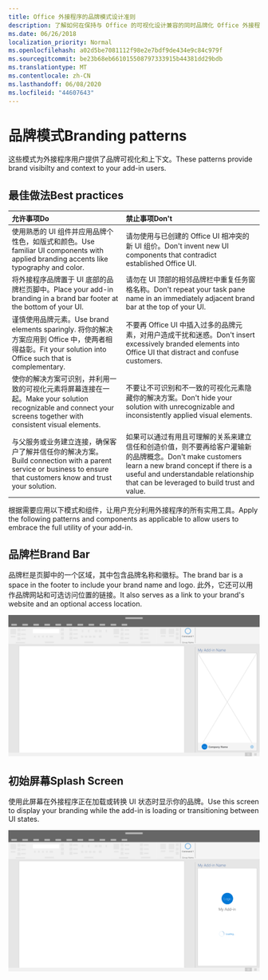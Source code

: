```yaml
---
title: Office 外接程序的品牌模式设计准则
description: 了解如何在保持与 Office 的可视化设计兼容的同时品牌化 Office 外接程序。
ms.date: 06/26/2018
localization_priority: Normal
ms.openlocfilehash: a02d5be7081112f98e2e7bdf9de434e9c84c979f
ms.sourcegitcommit: be23b68eb661015508797333915b44381dd29bdb
ms.translationtype: MT
ms.contentlocale: zh-CN
ms.lasthandoff: 06/08/2020
ms.locfileid: "44607643"
---
```

# <a name="branding-patterns"></a><span data-ttu-id="91e29-103">品牌模式</span><span class="sxs-lookup"><span data-stu-id="91e29-103">Branding patterns</span></span>

<span data-ttu-id="91e29-104">这些模式为外接程序用户提供了品牌可视化和上下文。</span><span class="sxs-lookup"><span data-stu-id="91e29-104">These patterns provide brand visibilty and context to your add-in users.</span></span> 

## <a name="best-practices"></a><span data-ttu-id="91e29-105">最佳做法</span><span class="sxs-lookup"><span data-stu-id="91e29-105">Best practices</span></span>

|<span data-ttu-id="91e29-106">允许事项</span><span class="sxs-lookup"><span data-stu-id="91e29-106">Do</span></span> |<span data-ttu-id="91e29-107">禁止事项</span><span class="sxs-lookup"><span data-stu-id="91e29-107">Don't</span></span>|
|:---- |:----|
| <span data-ttu-id="91e29-108">使用熟悉的 UI 组件并应用品牌个性色，如版式和颜色。</span><span class="sxs-lookup"><span data-stu-id="91e29-108">Use familiar UI components with applied branding accents like typography and color.</span></span> | <span data-ttu-id="91e29-109">请勿使用与已创建的 Office UI 相冲突的新 UI 组价。</span><span class="sxs-lookup"><span data-stu-id="91e29-109">Don't invent new UI components that contradict established Office UI.</span></span> | 
| <span data-ttu-id="91e29-110">将外接程序品牌置于 UI 底部的品牌栏页脚中。</span><span class="sxs-lookup"><span data-stu-id="91e29-110">Place your add-in branding in a brand bar footer at the bottom of your UI.</span></span> | <span data-ttu-id="91e29-111">请勿在 UI 顶部的相邻品牌栏中重复任务窗格名称。</span><span class="sxs-lookup"><span data-stu-id="91e29-111">Don't repeat your task pane name in an immediately adjacent brand bar at the top of your UI.</span></span> |
| <span data-ttu-id="91e29-112">谨慎使用品牌元素。</span><span class="sxs-lookup"><span data-stu-id="91e29-112">Use brand elements sparingly.</span></span> <span data-ttu-id="91e29-113">将你的解决方案应用到 Office 中，使两者相得益彰。</span><span class="sxs-lookup"><span data-stu-id="91e29-113">Fit your solution into Office such that is complementary.</span></span> | <span data-ttu-id="91e29-114">不要再 Office UI 中插入过多的品牌元素，对用户造成干扰和迷惑。</span><span class="sxs-lookup"><span data-stu-id="91e29-114">Don't insert excessively branded elements into Office UI that distract and confuse customers.</span></span> |
| <span data-ttu-id="91e29-115">使你的解决方案可识别，并利用一致的可视化元素将屏幕连接在一起。</span><span class="sxs-lookup"><span data-stu-id="91e29-115">Make your solution recognizable and connect your screens together with consistent visual elements.</span></span> | <span data-ttu-id="91e29-116">不要让不可识别和不一致的可视化元素隐藏你的解决方案。</span><span class="sxs-lookup"><span data-stu-id="91e29-116">Don't hide your solution with unrecognizable and inconsistently applied visual elements.</span></span> |
| <span data-ttu-id="91e29-117">与父服务或业务建立连接，确保客户了解并信任你的解决方案。</span><span class="sxs-lookup"><span data-stu-id="91e29-117">Build connection with a parent service or business to ensure that customers know and trust your solution.</span></span> | <span data-ttu-id="91e29-118">如果可以通过有用且可理解的关系来建立信任和创造价值，则不要再给客户灌输新的品牌概念。</span><span class="sxs-lookup"><span data-stu-id="91e29-118">Don't make customers learn a new brand concept if there is a useful and understandable relationship that can be leveraged to build trust and value.</span></span> |


<span data-ttu-id="91e29-119">根据需要应用以下模式和组件，让用户充分利用外接程序的所有实用工具。</span><span class="sxs-lookup"><span data-stu-id="91e29-119">Apply the following patterns and components as applicable to allow users to embrace the full utility of your add-in.</span></span>


## <a name="brand-bar"></a><span data-ttu-id="91e29-120">品牌栏</span><span class="sxs-lookup"><span data-stu-id="91e29-120">Brand Bar</span></span>

<span data-ttu-id="91e29-121">品牌栏是页脚中的一个区域，其中包含品牌名称和徽标。</span><span class="sxs-lookup"><span data-stu-id="91e29-121">The brand bar is a space in the footer to include your brand name and logo.</span></span> <span data-ttu-id="91e29-122">此外，它还可以用作品牌网站和可选访问位置的链接。</span><span class="sxs-lookup"><span data-stu-id="91e29-122">It also serves as a link to your brand's website and an optional access location.</span></span>

![品牌栏 - 桌面任务窗格规范](../images/add-in-brand-bar.png)

## <a name="splash-screen"></a><span data-ttu-id="91e29-124">初始屏幕</span><span class="sxs-lookup"><span data-stu-id="91e29-124">Splash Screen</span></span>

<span data-ttu-id="91e29-125">使用此屏幕在外接程序正在加载或转换 UI 状态时显示你的品牌。</span><span class="sxs-lookup"><span data-stu-id="91e29-125">Use this screen to display your branding while the add-in is loading or transitioning between UI states.</span></span>

![品牌初始屏幕 - 桌面任务窗格规范](../images/add-in-splash-screen.png)
